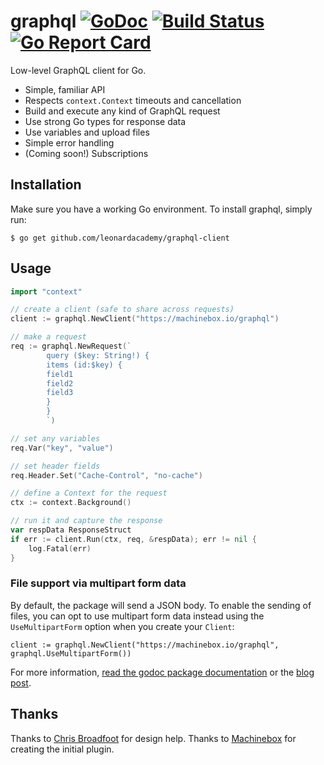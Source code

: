 # graphql [![GoDoc](https://godoc.org/github.com/leonardacademy/graphql-client?status.png)](http://godoc.org/github.com/leonardacademy/graphql-client) [![Build Status](https://travis-ci.org/leonardacademy/graphql-client.svg?branch=master)](https://travis-ci.org/leonardacademy/graphql-client) [![Go Report Card](https://goreportcard.com/badge/github.com/leonardacademy/graphql-client)](https://goreportcard.com/report/github.com/leonardacademy/graphql-client)

Low-level GraphQL client for Go.

* Simple, familiar API
* Respects `context.Context` timeouts and cancellation
* Build and execute any kind of GraphQL request
* Use strong Go types for response data
* Use variables and upload files
* Simple error handling
* (Coming soon!) Subscriptions

## Installation
Make sure you have a working Go environment. To install graphql, simply run:

```
$ go get github.com/leonardacademy/graphql-client
```

## Usage

```go
import "context"

// create a client (safe to share across requests)
client := graphql.NewClient("https://machinebox.io/graphql")

// make a request
req := graphql.NewRequest(`
        query ($key: String!) {
        items (id:$key) {
        field1
        field2
        field3
        }
        }
        `)

// set any variables
req.Var("key", "value")

// set header fields
req.Header.Set("Cache-Control", "no-cache")

// define a Context for the request
ctx := context.Background()

// run it and capture the response
var respData ResponseStruct
if err := client.Run(ctx, req, &respData); err != nil {
    log.Fatal(err)
}
```

### File support via multipart form data

By default, the package will send a JSON body. To enable the sending of files, you can opt to
use multipart form data instead using the `UseMultipartForm` option when you create your `Client`:

```
client := graphql.NewClient("https://machinebox.io/graphql", graphql.UseMultipartForm())
```

For more information, [read the godoc package documentation](http://godoc.org/github.com/leonardacademy/graphql-client) or the [blog post](https://blog.machinebox.io/a-graphql-client-library-for-go-5bffd0455878).

## Thanks

Thanks to [Chris Broadfoot](https://github.com/broady) for design help.
Thanks to [Machinebox](https://github.com/machinebox) for creating the initial plugin.
